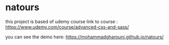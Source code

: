 # natours

this project is based of udemy course 
link to course : https://www.udemy.com/course/advanced-css-and-sass/


you can see the demo here: https://mohammadgharouni.github.io/natours/


